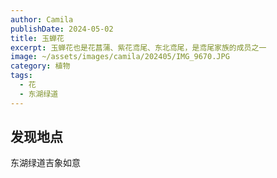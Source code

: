 ```yaml
---
author: Camila
publishDate: 2024-05-02
title: 玉蝉花
excerpt: 玉蝉花也是花菖蒲、紫花鸢尾、东北鸢尾，是鸢尾家族的成员之一
image: ~/assets/images/camila/202405/IMG_9670.JPG
category: 植物
tags:
  - 花
  - 东湖绿道
---
```


## 发现地点
东湖绿道吉象如意